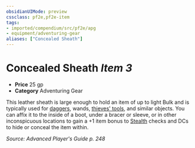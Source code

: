 ```yaml
---
obsidianUIMode: preview
cssclass: pf2e,pf2e-item
tags:
- imported/compendium/src/pf2e/apg
- equipment/adventuring-gear
aliases: ["Concealed Sheath"]
---
```

# Concealed Sheath *Item 3*  

- **Price** 25 gp
- **Category** Adventuring Gear

This leather sheath is large enough to hold an item of up to light Bulk and is typically used for [daggers](compendium/equipment/items/dagger.md), wands, [thieves' tools](thieves-tools.md), and similar objects. You can affix it to the inside of a boot, under a bracer or sleeve, or in other inconspicuous locations to gain a +1 item bonus to [Stealth](../../skills.md#Stealth) checks and DCs to hide or conceal the item within.

*Source: Advanced Player's Guide p. 248*